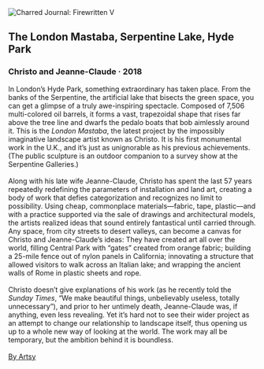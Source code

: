 <div class="artwork-of-the-day">
  <div class="container">
    <div class="img-wrapper">
      <img
        src="https://uploads3.wikiart.org/00246/images/christo-and-jeanne-claude/he-london-mastaba-serpentine-lake-hyde-park-2016-18.jpg!Large.jpg"
        alt="Charred Journal: Firewritten V" />
    </div>
    <div class="artwork-detail">
      <div class="artwork-origin"> 
        <h2 class="artwork-name">The London Mastaba, Serpentine Lake, Hyde Park</h2>
        <h3 class="artist">
          Christo and Jeanne-Claude
                    ·  2018
        </h3>
      </div>
      <p class="description">
        <span class="artwork-description-text ng-binding" ng-bind-html="viewModel.ArtworkOfTheDay.Description | unsafe">In London’s Hyde Park, something extraordinary has taken place. From the banks of the Serpentine, the artificial lake that bisects the green space, you can get a glimpse of a truly awe-inspiring spectacle. Composed of 7,506 multi-colored oil barrels, it forms a vast, trapezoidal shape that rises far above the tree line and dwarfs the pedalo boats that bob aimlessly around it. This is the <i>London Mastaba</i>, the latest project by the impossibly imaginative landscape artist known as Christo. It is his first monumental work in the U.K., and it’s just as unignorable as his previous achievements. (The public sculpture is an outdoor companion to a survey show at the Serpentine Galleries.)<br><br>Along with his late wife Jeanne-Claude, Christo has spent the last 57 years repeatedly redefining the parameters of installation and land art, creating a body of work that defies categorization and recognizes no limit to possibility. Using cheap, commonplace materials—fabric, tape, plastic—and with a practice supported via the sale of drawings and architectural models, the artists realized ideas that sound entirely fantastical until carried through.<br>Any space, from city streets to desert valleys, can become a canvas for Christo and Jeanne-Claude’s ideas: They have created art all over the world, filling Central Park with “gates” created from orange fabric; building a 25-mile fence out of nylon panels in California; innovating a structure that allowed visitors to walk across an Italian lake; and wrapping the ancient walls of Rome in plastic sheets and rope.<br><br>Christo doesn’t give explanations of his work (as he recently told the <i>Sunday Times</i>, “We make beautiful things, unbelievably useless, totally unnecessary”), and prior to her untimely death, Jeanne-Claude was, if anything, even less revealing. Yet it’s hard not to see their wider project as an attempt to change our relationship to landscape itself, thus opening us up to a whole new way of looking at the world. The work may all be temporary, but the ambition behind it is boundless.<br><br><a target="_blank" href="https://www.artsy.net/article/artsy-editorial-understanding-christo-jeanne-claude-6-pivotal-artworks">By Artsy</a></span>
                        <div class="text-shadow-container" ng-show="showShadow" style=""></div>
      </p>
    </div>
  </div>

</div>

